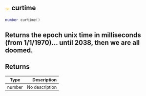 ## ![shared](.gitbook/assets/shared.png) curtime

```lua
number curtime()
```

Returns the epoch unix time in milliseconds (from 1/1/1970)... until 2038, then we are all doomed.
------
## Returns

| Type   | Description |
| ------ | ----------: |
| number | No description |

